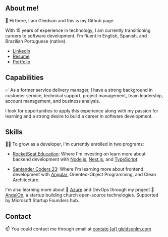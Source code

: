 ## About me! ##

👋 Hi there, I am Gleidson and this is my Github page.

With 15 years of experience in technology, I am currently transitioning careers to software development. I'm fluent in English, Spanish, and Brazilian Portuguese (native).

- [Linkedin](https://www.linkedin.com/in/gleidsonlm/)
- [Resume]()
- [Portfolio](https://gleidsonlm.com/)

## Capabilities ##

✅ As a former service delivery manager, I have a strong background in customer service, technical support, project management, team leadership, account management, and business analysis.

I look for opportunities to apply this experience along with my passion for learning and a strong desire to build a career in software development.

## Skills ##

👨‍🎓 To grow as a developer, I'm currently enrolled in two programs:

- [RocketSeat Education](https://www.rocketseat.com.br/): Where I'm investing on learn more about backend development with [Node.js](https://nodejs.org/), [Nest.js](https://nestjs.com/), and [TypeScript](https://www.typescriptlang.org/).

- [Santander Coders 23](https://ada.tech/sou-aluno/programas/santander-coders-2023): Where I'm learning more about frontend development with [Angular](https://angular.io/), Oriented-Object Programming, and Clean Architecture.

I'm also learning more about 📘 [Azure](https://azure.microsoft.com/) and DevOps through my project 👼 [AngelOn](https://github.com/users/gleidsonlm/projects/1/views/1?pane=issue&itemId=19088914), a startup building church open-source technologies. Supported by Microsoft Startup Founders hub.

## Contact ##

📫 You could contact me through email at [contato [at] gleidsonlm.com](mailto:contato@gleidsonlm.com)